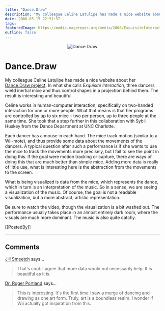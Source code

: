 ```yaml
---
title: "Dance.Draw"
description: "My colleague Celine Latulipe has made a nice website about her Dance.Draw project. In what she calls Exquisite Interaction, three dancers wield inertial mice and thus control shapes in a projection behind them. The result is interesting and beautiful."
date: 2008-05-15 22:51:37
tags: 
featuredImage: https://media.eagereyes.org/media/2008/ExquisiteInteraction.jpg
outline: false
---
```


<p align="center"><img src="https://media.eagereyes.org/media/2008/ExquisiteInteraction.jpg" alt="Dance.Draw" /></p>

# Dance.Draw

My colleague Celine Latulipe has made a nice website about her <a href="http://www.sis.uncc.edu/~clatulip/DanceDraw/Dance.Draw.html">Dance.Draw project</a>. In what she calls <em>Exquisite Interaction</em>, three dancers wield inertial mice and thus control shapes in a projection behind them. The result is interesting and beautiful.

Celine works in human-computer interaction, specifically on two-handed interaction for one or more people. What that means is that her programs are controlled by up to six mice &ndash; two per person, up to three people at the same time. She took that a step further in this collaboration with Sybil Huskey from the Dance Department at UNC Charlotte.

Each dancer has a mouse in each hand. The mice track motion (similar to a Wii-mote), and thus provide some data about the movements of the dancers. A typical question after such a performance is if she wants to use the mice to track the movements more precisely, but I fail to see the point in doing this. If the goal were motion tracking or capture, there are ways of doing this that are much better than simple mice. Adding more data is really of little use, what is interesting here is the abstraction from the movements to the screen.

What is being visualized is data from the mice, which represents the dance, which in turn is an interpretation of the music. So in a sense, we are seeing a visualization of the music. Of course, the goal is not a readable visualization, but a more abstract, artistic representation.

Be sure to watch the video, though the visualization is a bit washed out. The  performance usually takes place in an almost entirely dark room, where the visuals are much more dominant. The music is also quite catchy.

[[PostedBy]]

<aside class="comments">

---
## Comments

<a href="http://www.teacupsandtutus.com/stprtu.html" rel="nofollow noopener" target="_blank">Jill Smeetch</a> says…
>	That's cool.  I agree that more data would not necessarily help.  It is beautiful as it is.

<a href="http://www.pdxsmiles.com/cosmetic-dentist-portland/" rel="nofollow noopener" target="_blank">Dr. Roger Portland</a> says…
>	<p>This is interesting. It's the first time I saw a merge of dancing and drawing as one art form. Truly, art is a boundless realm. I wonder if Wii actually got inspiration from this.</p>

</aside>

